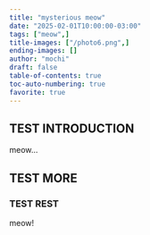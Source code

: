 ```yaml
---
title: "mysterious meow"
date: "2025-02-01T10:00:00-03:00"
tags: ["meow",]
title-images: ["/photo6.png",]
ending-images: []
author: "mochi"
draft: false
table-of-contents: true
toc-auto-numbering: true
favorite: true
---
```

<!-- introduction -->
## TEST INTRODUCTION
meow... 
<!--more-->
## TEST MORE
<!-- rest of the content -->
### TEST REST
meow!
